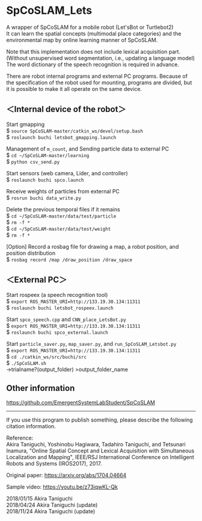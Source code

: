 # SpCoSLAM_Lets
A wrapper of SpCoSLAM for a mobile robot (Let'sBot or Turtlebot2)  
It can learn the spatial concepts (multimodal place categories) and the environmental map by online learning manner of SpCoSLAM.

Note that this implementation does not include lexical acquisition part.
(Without unsupervised word segmentation, i.e., updating a language model)
The word dictionary of the speech recognition is required in advance.

There are robot internal programs and external PC programs.
Because of the specification of the robot used for mounting, programs are divided, but it is possible to make it all operate on the same device.


## ＜Internal device of the robot＞  
Start gmapping  
    $ `source SpCoSLAM-master/catkin_ws/devel/setup.bash`  
    $ `roslaunch buchi letsbot_gmapping.launch`  

Management of `m_count`, and Sending particle data to external PC  
    $ `cd ~/SpCoSLAM-master/learning`  
    $ `python csv_send.py`  

Start sensors (web camera, Lider, and controller)   
    $ `roslaunch buchi spco.launch`  

Receive weights of particles from external PC  
    $ `rosrun buchi data_write.py`  

Delete the previous temporal files if it remains  
    $ `cd ~/SpCoSLAM-master/data/test/particle`  
    $ `rm -f *`  
    $ `cd ~/SpCoSLAM-master/data/test/weight`  
    $ `rm -f *`  

[Option] Record a rosbag file for drawing a map, a robot position, and position distribution  
    $ `rosbag record /map /draw_position /draw_space`  

## ＜External PC＞  
Start rospeex (a speech recognition tool)    
    $ `export ROS_MASTER_URI=http://133.19.30.134:11311`  
    $ `roslaunch buchi letsbot_rospeex.launch`  

Start `spco_speech.cpp` and `CNN_place_LetsBot.py`   
    $ `export ROS_MASTER_URI=http://133.19.30.134:11311`  
    $ `roslaunch buchi spco_external.launch`  

Start `particle_saver.py`, `map_saver.py`, and `run_SpCoSLAM_Letsbot.py`    
    $ `export ROS_MASTER_URI=http://133.19.30.134:11311`  
    $ `cd ./catkin_ws/src/buchi/src`  
    $ `./SpCoSLAM.sh`  
    ->trialname?(output_folder) >output_folder_name  


## Other information  
https://github.com/EmergentSystemLabStudent/SpCoSLAM


---
If you use this program to publish something, please describe the following citation information.

Reference:  
Akira Taniguchi, Yoshinobu Hagiwara, Tadahiro Taniguchi, and Tetsunari Inamura, "Online Spatial Concept and Lexical Acquisition with Simultaneous Localization and Mapping", IEEE/RSJ International Conference on Intelligent Robots and Systems (IROS2017), 2017.

Original paper:
https://arxiv.org/abs/1704.04664

Sample video:
https://youtu.be/z73iqwKL-Qk

2018/01/15  Akira Taniguchi  
2018/04/24  Akira Taniguchi (update)  
2018/11/24  Akira Taniguchi (update)  

